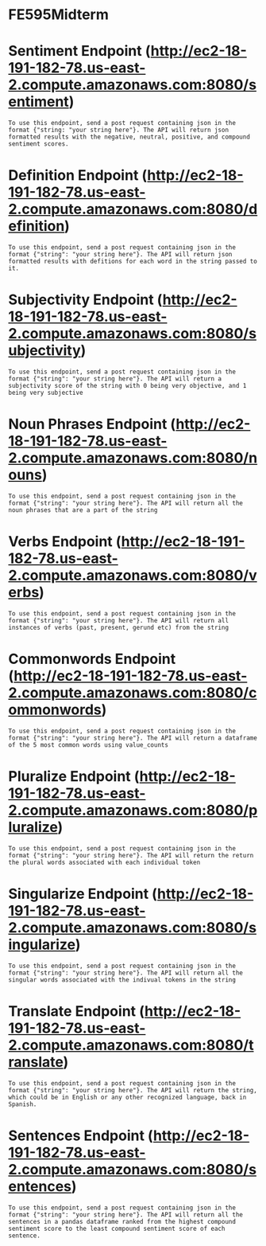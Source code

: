 # FE595Midterm

# Sentiment Endpoint (http://ec2-18-191-182-78.us-east-2.compute.amazonaws.com:8080/sentiment)
    To use this endpoint, send a post request containing json in the format {"string: "your string here"}. The API will return json formatted results with the negative, neutral, positive, and compound sentiment scores.

# Definition Endpoint (http://ec2-18-191-182-78.us-east-2.compute.amazonaws.com:8080/definition)
    To use this endpoint, send a post request containing json in the format {"string": "your string here"}. The API will return json formatted results with defitions for each word in the string passed to it.
    
# Subjectivity Endpoint (http://ec2-18-191-182-78.us-east-2.compute.amazonaws.com:8080/subjectivity)
    To use this endpoint, send a post request containing json in the format {"string": "your string here"}. The API will return a subjectivity score of the string with 0 being very objective, and 1 being very subjective

# Noun Phrases Endpoint (http://ec2-18-191-182-78.us-east-2.compute.amazonaws.com:8080/nouns)
    To use this endpoint, send a post request containing json in the format {"string": "your string here"}. The API will return all the noun phrases that are a part of the string

# Verbs Endpoint (http://ec2-18-191-182-78.us-east-2.compute.amazonaws.com:8080/verbs)
    To use this endpoint, send a post request containing json in the format {"string": "your string here"}. The API will return all instances of verbs (past, present, gerund etc) from the string
    
# Commonwords Endpoint (http://ec2-18-191-182-78.us-east-2.compute.amazonaws.com:8080/commonwords)
    To use this endpoint, send a post request containing json in the format {"string": "your string here"}. The API will return a dataframe of the 5 most common words using value_counts

# Pluralize Endpoint (http://ec2-18-191-182-78.us-east-2.compute.amazonaws.com:8080/pluralize)
    To use this endpoint, send a post request containing json in the format {"string": "your string here"}. The API will return the return the plural words associated with each individual token 

# Singularize Endpoint (http://ec2-18-191-182-78.us-east-2.compute.amazonaws.com:8080/singularize)
    To use this endpoint, send a post request containing json in the format {"string": "your string here"}. The API will return all the singular words associated with the indivual tokens in the string
    

# Translate Endpoint (http://ec2-18-191-182-78.us-east-2.compute.amazonaws.com:8080/translate)
    To use this endpoint, send a post request containing json in the format {"string": "your string here"}. The API will return the string, which could be in English or any other recognized language, back in Spanish. 

# Sentences Endpoint (http://ec2-18-191-182-78.us-east-2.compute.amazonaws.com:8080/sentences)
    To use this endpoint, send a post request containing json in the format {"string": "your string here"}. The API will return all the sentences in a pandas dataframe ranked from the highest compound sentiment score to the least compound sentiment score of each sentence. 

